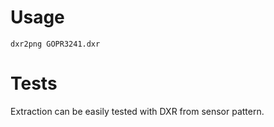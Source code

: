 # Usage

`dxr2png GOPR3241.dxr`

# Tests

Extraction can be easily tested with DXR from sensor pattern.

